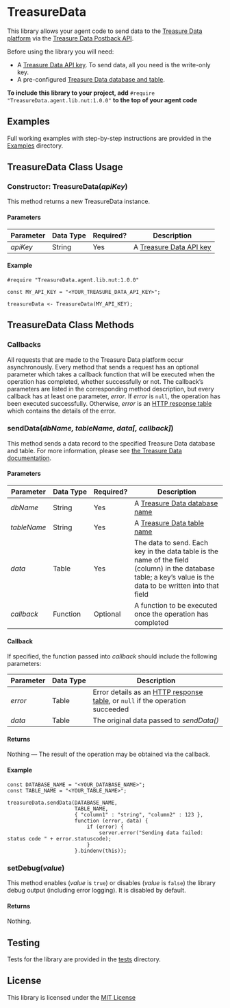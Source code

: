 # TreasureData #

This library allows your agent code to send data to the [Treasure Data platform](https://www.treasuredata.com) via the [Treasure Data Postback API](https://support.treasuredata.com/hc/en-us/articles/360000675487-Postback-API).

Before using the library you will need:

- A [Treasure Data API key](https://support.treasuredata.com/hc/en-us/articles/360000763288-Get-API-Keys). To send data, all you need is the write-only key.
- A pre-configured [Treasure Data database and table](https://support.treasuredata.com/hc/en-us/articles/360001266348-Database-and-Table-Management).

**To include this library to your project, add** `#require "TreasureData.agent.lib.nut:1.0.0"` **to the top of your agent code**

## Examples ##

Full working examples with step-by-step instructions are provided in the [Examples](./Examples) directory.

## TreasureData Class Usage ##

### Constructor: TreasureData(*apiKey*) ###

This method returns a new TreasureData instance.

#### Parameters ####

| Parameter | Data&nbsp;Type | Required? | Description |
| --- | --- | --- | --- |
| *apiKey* | String | Yes | A [Treasure Data API key](https://support.treasuredata.com/hc/en-us/articles/360000763288-Get-API-Keys) |

#### Example ####

```squirrel
#require "TreasureData.agent.lib.nut:1.0.0"

const MY_API_KEY = "<YOUR_TREASURE_DATA_API_KEY>";

treasureData <- TreasureData(MY_API_KEY);
```

## TreasureData Class Methods ##

### Callbacks ###

All requests that are made to the Treasure Data platform occur asynchronously. Every method that sends a request has an optional parameter which takes a callback function that will be executed when the operation has completed, whether successfully or not. The callback’s parameters are listed in the corresponding method description, but every callback has at least one parameter, *error*. If *error* is `null`, the operation has been executed successfully. Otherwise, *error* is an [HTTP response table](https://developer.electricimp.com/api/httprequest/sendasync) which contains the details of the error.

### sendData(*dbName, tableName, data[, callback]*) ###

This method sends a data record to the specified Treasure Data database and table. For more information, please see [the Treasure Data documentation](https://support.treasuredata.com/hc/en-us/articles/360000675487-Postback-API#POST%20%2Fpostback%2Fv3%2Fevent%2F%7Bdatabase%7D%2F%7Btable%7D).

#### Parameters ####

| Parameter | Data&nbsp;Type | Required? | Description |
| --- | --- | --- | --- |
| *dbName* | String | Yes | A [Treasure Data database name](https://support.treasuredata.com/hc/en-us/articles/360001266348-Database-and-Table-Management) |
| *tableName* | String | Yes | A [Treasure Data table name](https://support.treasuredata.com/hc/en-us/articles/360001266348-Database-and-Table-Management) |
| *data* | Table | Yes | The data to send. Each key in the data table is the name of the field (column) in the database table; a key’s value is the data to be written into that field |
| *callback* | Function | Optional | A function to be executed once the operation has completed |

#### Callback ####

If specified, the function passed into *callback* should include the following parameters:

| Parameter | Data&nbsp;Type | Description |
| --- | --- | --- |
| *error* | Table | Error details as an [HTTP response table](https://developer.electricimp.com/api/httprequest/sendasync), or `null` if the operation succeeded |
| *data* | Table | The original data passed to *sendData()* |

#### Returns ####

Nothing &mdash; The result of the operation may be obtained via the callback.

#### Example ####

```squirrel
const DATABASE_NAME = "<YOUR_DATABASE_NAME>";
const TABLE_NAME = "<YOUR_TABLE_NAME>";

treasureData.sendData(DATABASE_NAME,
                      TABLE_NAME,
                      { "column1" : "string", "column2" : 123 },
                      function (error, data) {
                          if (error) {
                              server.error("Sending data failed: status code " + error.statuscode);
                          }
                      }.bindenv(this));
```

### setDebug(*value*) ###

This method enables (*value* is `true`) or disables (*value* is `false`) the library debug output (including error logging). It is disabled by default. 

#### Returns ####

Nothing.

## Testing ##

Tests for the library are provided in the [tests](./tests) directory.

## License ##

This library is licensed under the [MIT License](./LICENSE)
